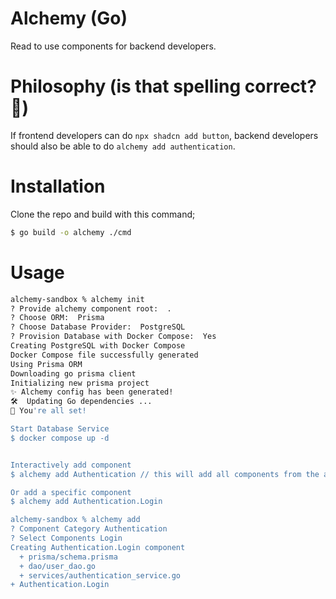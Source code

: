 # Alchemy (Go)

Read to use components for backend developers.

# Philosophy (is that spelling correct? 🤔)

If frontend developers can do `npx shadcn add button`, backend developers should also be able to do `alchemy add authentication`.

# Installation

Clone the repo and build with this command;

```sh
$ go build -o alchemy ./cmd
```

# Usage

```sh
alchemy-sandbox % alchemy init
? Provide alchemy component root:  .
? Choose ORM:  Prisma
? Choose Database Provider:  PostgreSQL
? Provision Database with Docker Compose:  Yes
Creating PostgreSQL with Docker Compose
Docker Compose file successfully generated
Using Prisma ORM
Downloading go prisma client
Initializing new prisma project
✨ Alchemy config has been generated!
🛠️  Updating Go dependencies ...
🥂 You're all set!

Start Database Service
$ docker compose up -d


Interactively add component
$ alchemy add Authentication // this will add all components from the authentication module

Or add a specific component
$ alchemy add Authentication.Login

alchemy-sandbox % alchemy add
? Component Category Authentication
? Select Components Login
Creating Authentication.Login component
  + prisma/schema.prisma
  + dao/user_dao.go
  + services/authentication_service.go
+ Authentication.Login
```
